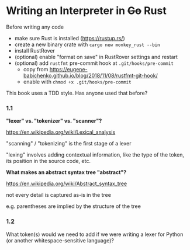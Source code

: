# Writing an Interpreter in ~~Go~~ Rust

Before writing any code

- make sure Rust is installed (https://rustup.rs/)
- create a new binary crate with `cargo new monkey_rust --bin`
- install RustRover
- (optional) enable "format on save" in RustRover settings and restart
- (optional) add `rustfmt` pre-commit hook at `.git/hooks/pre-commit`
    - copy from https://eugene-babichenko.github.io/blog/2018/11/08/rustfmt-git-hook/
    - enable with `chmod +x .git/hooks/pre-commit`

This book uses a TDD style. Has anyone used that before?

### 1.1

**"lexer" vs. "tokenizer" vs. "scanner"?**

https://en.wikipedia.org/wiki/Lexical_analysis

"scanning" / "tokenizing" is the first stage of a lexer

"lexing" involves adding contextual information, like the type of the token, its position in the source code, etc.

**What makes an abstract syntax tree "abstract"?**

https://en.wikipedia.org/wiki/Abstract_syntax_tree

not every detail is captured as-is in the tree

e.g. parentheses are implied by the structure of the tree

### 1.2

What token(s) would we need to add if we were writing a lexer for Python (or another whitespace-sensitive language)?